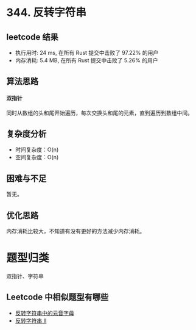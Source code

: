 # 344. 反转字符串 

## leetcode 结果

* 执行用时: 24 ms, 在所有 Rust 提交中击败了 97.22% 的用户
* 内存消耗: 5.4 MB, 在所有 Rust 提交中击败了 5.26% 的用户

## 算法思路

#### 双指针

同时从数组的头和尾开始遍历，每次交换头和尾的元素，直到遍历到数组中间。

## 复杂度分析

* 时间复杂度：O(n)
* 空间复杂度：O(n)

## 困难与不足

暂无。

## 优化思路

内存消耗比较大，不知道有没有更好的方法减少内存消耗。

# 题型归类

双指针、字符串

## Leetcode 中相似题型有哪些

* [反转字符串中的元音字母](https://leetcode-cn.com/problems/reverse-vowels-of-a-string/)
* [反转字符串 II](https://leetcode-cn.com/problems/reverse-string-ii/)
